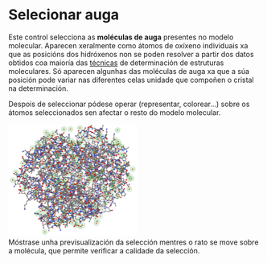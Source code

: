 # Selecionar auga
Este control selecciona as **moléculas de auga** presentes no modelo molecular. Aparecen xeralmente como átomos de oxíxeno individuais xa que as posicións dos hidróxenos non se poden resolver a partir dos datos obtidos coa maioría das [técnicas](lexicon-technique) de determinación de estruturas moleculares. Só aparecen algunhas das moléculas de auga xa que a súa posición pode variar nas diferentes celas unidade que compoñen o cristal na determinación.   

Despois de seleccionar pódese operar (representar, colorear...) sobre os átomos seleccionados sen afectar o resto do modelo molecular.   

![Selecionar auga](static/img/selecteau.png)  
Móstrase unha previsualización da selección mentres o rato se move sobre a molécula, que permite verificar a calidade da selección.
